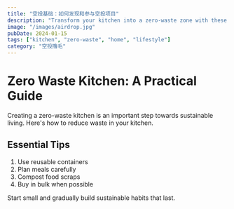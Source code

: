 ```yaml
---
title: "空投基础：如何发现和参与空投项目"
description: "Transform your kitchen into a zero-waste zone with these practical tips."
image: "/images/airdrop.jpg"
pubDate: 2024-01-15
tags: ["kitchen", "zero-waste", "home", "lifestyle"]
category: "空投撸毛"
---
```


# Zero Waste Kitchen: A Practical Guide

Creating a zero-waste kitchen is an important step towards sustainable living. Here's how to reduce waste in your kitchen.

## Essential Tips

1. Use reusable containers
2. Plan meals carefully
3. Compost food scraps
4. Buy in bulk when possible

Start small and gradually build sustainable habits that last.